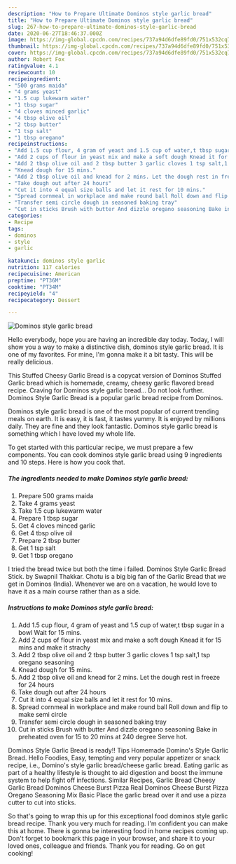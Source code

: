 ```yaml
---
description: "How to Prepare Ultimate Dominos style garlic bread"
title: "How to Prepare Ultimate Dominos style garlic bread"
slug: 267-how-to-prepare-ultimate-dominos-style-garlic-bread
date: 2020-06-27T18:46:37.000Z
image: https://img-global.cpcdn.com/recipes/737a94d6dfe89fd0/751x532cq70/dominos-style-garlic-bread-recipe-main-photo.jpg
thumbnail: https://img-global.cpcdn.com/recipes/737a94d6dfe89fd0/751x532cq70/dominos-style-garlic-bread-recipe-main-photo.jpg
cover: https://img-global.cpcdn.com/recipes/737a94d6dfe89fd0/751x532cq70/dominos-style-garlic-bread-recipe-main-photo.jpg
author: Robert Fox
ratingvalue: 4.1
reviewcount: 10
recipeingredient:
- "500 grams maida"
- "4 grams yeast"
- "1.5 cup lukewarm water"
- "1 tbsp sugar"
- "4 cloves minced garlic"
- "4 tbsp olive oil"
- "2 tbsp butter"
- "1 tsp salt"
- "1 tbsp oregano"
recipeinstructions:
- "Add 1.5 cup flour, 4 gram of yeast and 1.5 cup of water,t tbsp sugar in a bowl Wait for 15 mins."
- "Add 2 cups of flour in yeast mix and make a soft dough Knead it for 15 mins and make it strachy"
- "Add 2 tbsp olive oil and 2 tbsp butter 3 garlic cloves 1 tsp salt,1 tsp oregano seasoning"
- "Knead dough for 15 mins."
- "Add 2 tbsp olive oil and knead for 2 mins. Let the dough rest in freeze for 24 hours"
- "Take dough out after 24 hours"
- "Cut it into 4 equal size balls and let it rest for 10 mins."
- "Spread cornmeal in workplace and make round ball Roll down and flip to make semi circle"
- "Transfer semi circle dough in seasoned baking tray"
- "Cut in sticks Brush with butter And dizzle oregano seasoning Bake in preheated oven for 15 to 20 mins at 240 degree Serve hot."
categories:
- Recipe
tags:
- dominos
- style
- garlic

katakunci: dominos style garlic 
nutrition: 117 calories
recipecuisine: American
preptime: "PT36M"
cooktime: "PT34M"
recipeyield: "4"
recipecategory: Dessert

---
```



![Dominos style garlic bread](https://img-global.cpcdn.com/recipes/737a94d6dfe89fd0/751x532cq70/dominos-style-garlic-bread-recipe-main-photo.jpg)

Hello everybody, hope you are having an incredible day today. Today, I will show you a way to make a distinctive dish, dominos style garlic bread. It is one of my favorites. For mine, I'm gonna make it a bit tasty. This will be really delicious.

This Stuffed Cheesy Garlic Bread is a copycat version of Dominos Stuffed Garlic bread which is homemade, creamy, cheesy garlic flavored bread recipe. Craving for Dominos style garlic bread… Do not look further. Dominos Style Garlic Bread is a popular garlic bread recipe from Dominos.

Dominos style garlic bread is one of the most popular of current trending meals on earth. It is easy, it is fast, it tastes yummy. It is enjoyed by millions daily. They are fine and they look fantastic. Dominos style garlic bread is something which I have loved my whole life.


To get started with this particular recipe, we must prepare a few components. You can cook dominos style garlic bread using 9 ingredients and 10 steps. Here is how you cook that.

<!--inarticleads1-->

##### The ingredients needed to make Dominos style garlic bread:

1. Prepare 500 grams maida
1. Take 4 grams yeast
1. Take 1.5 cup lukewarm water
1. Prepare 1 tbsp sugar
1. Get 4 cloves minced garlic
1. Get 4 tbsp olive oil
1. Prepare 2 tbsp butter
1. Get 1 tsp salt
1. Get 1 tbsp oregano


I tried the bread twice but both the time i failed. Dominos Style Garlic Bread Stick. by Swapnil Thakkar. Chotu is a big big fan of the Garlic Bread that we get in Dominos (India). Whenever we are on a vacation, he would love to have it as a main course rather than as a side. 

<!--inarticleads2-->

##### Instructions to make Dominos style garlic bread:

1. Add 1.5 cup flour, 4 gram of yeast and 1.5 cup of water,t tbsp sugar in a bowl Wait for 15 mins.
1. Add 2 cups of flour in yeast mix and make a soft dough Knead it for 15 mins and make it strachy
1. Add 2 tbsp olive oil and 2 tbsp butter 3 garlic cloves 1 tsp salt,1 tsp oregano seasoning
1. Knead dough for 15 mins.
1. Add 2 tbsp olive oil and knead for 2 mins. Let the dough rest in freeze for 24 hours
1. Take dough out after 24 hours
1. Cut it into 4 equal size balls and let it rest for 10 mins.
1. Spread cornmeal in workplace and make round ball Roll down and flip to make semi circle
1. Transfer semi circle dough in seasoned baking tray
1. Cut in sticks Brush with butter And dizzle oregano seasoning Bake in preheated oven for 15 to 20 mins at 240 degree Serve hot.


Dominos Style Garlic Bread is ready!! Tips Homemade Domino&#39;s Style Garlic Bread. Hello Foodies, Easy, tempting and very popular appetizer or snack recipe, i.e., Domino&#39;s style garlic bread/cheese garlic bread. Eating garlic as part of a healthy lifestyle is thought to aid digestion and boost the immune system to help fight off infections. Similar Recipes, Garlic Bread Cheesy Garlic Bread Dominos Cheese Burst Pizza Real Dominos Cheese Burst Pizza Oregano Seasoning Mix Basic Place the garlic bread over it and use a pizza cutter to cut into sticks. 

So that's going to wrap this up for this exceptional food dominos style garlic bread recipe. Thank you very much for reading. I'm confident you can make this at home. There is gonna be interesting food in home recipes coming up. Don't forget to bookmark this page in your browser, and share it to your loved ones, colleague and friends. Thank you for reading. Go on get cooking!
